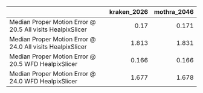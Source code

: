 |                                                            |   kraken_2026 |   mothra_2046 |
|:-----------------------------------------------------------|--------------:|--------------:|
| Median Proper Motion Error @ 20.5 All visits HealpixSlicer |         0.17  |         0.171 |
| Median Proper Motion Error @ 24.0 All visits HealpixSlicer |         1.813 |         1.831 |
| Median Proper Motion Error @ 20.5 WFD HealpixSlicer        |         0.166 |         0.166 |
| Median Proper Motion Error @ 24.0 WFD HealpixSlicer        |         1.677 |         1.678 |
